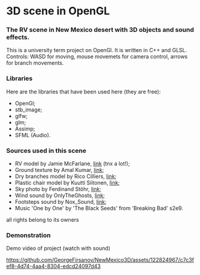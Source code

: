 # 3D scene in OpenGL
### The RV scene in New Mexico desert with 3D objects and sound effects.
This is a university term project on OpenGl. It is written in C++ and GLSL.
Controls: WASD for moving, mouse movemets for camera control, arrows for branch movements.
### Libraries
Here are the libraries that have been used here (they are free):
- OpenGl;
- stb_image;
- glfw;
- glm;
- Assimp;
- SFML (Audio).
### Sources used in this scene
- RV model by Jamie McFarlane, [link](https://downloadfree3d.com/3d-models/vehicles/car/breaking-bad-rv-1986-fleetwood-bounder/) (tnx a lot!);
- Ground texture by Amal Kumar, [link](https://polyhaven.com/a/red_laterite_soil_stones);
- Dry branches model by Rico Cilliers, [link](https://polyhaven.com/a/dry_branches_medium_01);
- Plastic chair model by Kuutti Siitonen, [link](https://polyhaven.com/a/plastic_monobloc_chair_01);
- Sky photo by Ferdinand Stöhr, [link](https://unsplash.com/photos/pink-yellow-and-purple-cloudy-sky-iW1WzbuWMcA);
- Wind sound by OnlyTheGhosts, [link](https://freesound.org/people/OnlyTheGhosts/sounds/251620/);
- Footsteps sound by Nox_Sound, [link](https://freesound.org/people/Nox_Sound/sounds/490951/);
- Music 'One by One' by 'The Black Seeds' from 'Breaking Bad' s2e9.

all rights belong to its owners
### Demonstration
Demo video of project (watch with sound)

https://github.com/GeorgeFirsanov/NewMexico3D/assets/122824967/c7c3fef8-4d74-4aa4-8304-edcd24097d43



